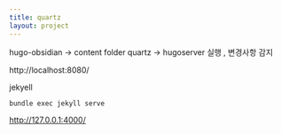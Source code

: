 ```yaml
---
title: quartz
layout: project
---
```


hugo-obsidian
-> content folder
quartz -> hugoserver 실행 , 변경사항 감지


http://localhost:8080/


jekyell
```
bundle exec jekyll serve
```

http://127.0.0.1:4000/